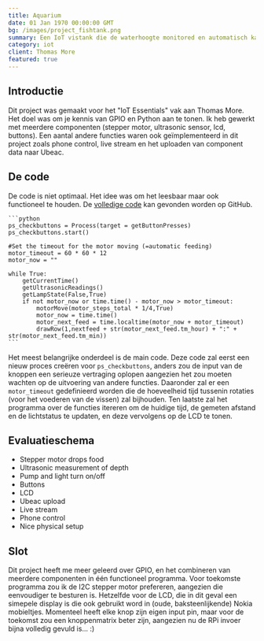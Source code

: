 ```yaml
---
title: Aquarium
date: 01 Jan 1970 00:00:00 GMT
bg: /images/project_fishtank.png
summary: Een IoT vistank die de waterhoogte monitored en automatisch kan voederen
category: iot
client: Thomas More
featured: true
---
```


## Introductie

Dit project was gemaakt voor het "IoT Essentials" vak aan Thomas More. Het doel was om je kennis van GPIO en Python aan te tonen. Ik heb gewerkt met meerdere componenten (stepper motor, ultrasonic sensor, lcd, buttons). Een aantal andere functies waren ook geïmplementeerd in dit project zoals phone control, live stream en het uploaden van component data naar Ubeac.

## De code

De code is niet optimaal. Het idee was om het leesbaar maar ook functioneel te houden. De [volledige code](https://github.com/syandelbart/TM-IoTEssentials-Aquarium-Public/blob/39d13a232f90d73d33709c2a4207e6071885a97d/final.py) kan gevonden worden op GitHub.

    ```python
    ps_checkbuttons = Process(target = getButtonPresses)
    ps_checkbuttons.start()

    #Set the timeout for the motor moving (=automatic feeding)
    motor_timeout = 60 * 60 * 12
    motor_now = ""

    while True:
        getCurrentTime()
        getUltrasonicReadings()
        getLampState(False,True)
        if not motor_now or time.time() - motor_now > motor_timeout:
            motorMove(motor_steps_total * 1/4,True)
            motor_now = time.time()
            motor_next_feed = time.localtime(motor_now + motor_timeout)
            drawRow(1,nextfeed + str(motor_next_feed.tm_hour) + ":" + str(motor_next_feed.tm_min))
    ```

Het meest belangrijke onderdeel is de main code. Deze code zal eerst een nieuw proces creëren voor `ps_checkbuttons`, anders zou de input van de knoppen een serieuze vertraging oplopen aangezien het zou moeten wachten op de uitvoering van andere functies. Daaronder zal er een `motor_timeout` gedefinieerd worden die de hoeveelheid tijd tussenin rotaties (voor het voederen van de vissen) zal bijhouden. Ten laatste zal het programma over de functies itereren om de huidige tijd, de gemeten afstand en de lichtstatus te updaten, en deze vervolgens op de LCD te tonen.

## Evaluatieschema

- Stepper motor drops food
- Ultrasonic measurement of depth
- Pump and light turn on/off
- Buttons
- LCD
- Ubeac upload
- Live stream
- Phone control
- Nice physical setup

## Slot

Dit project heeft me meer geleerd over GPIO, en het combineren van meerdere componenten in één functioneel programma. Voor toekomste programma zou ik de I2C stepper motor prefereren, aangezien die eenvoudiger te besturen is. Hetzelfde voor de LCD, die in dit geval een simepele display is die ook gebruikt word in (oude, baksteenlijkende) Nokia mobieltjes. Momenteel heeft elke knop zijn eigen input pin, maar voor de toekomst zou een knoppenmatrix beter zijn, aangezien nu de RPi invoer bijna volledig gevuld is... :)
